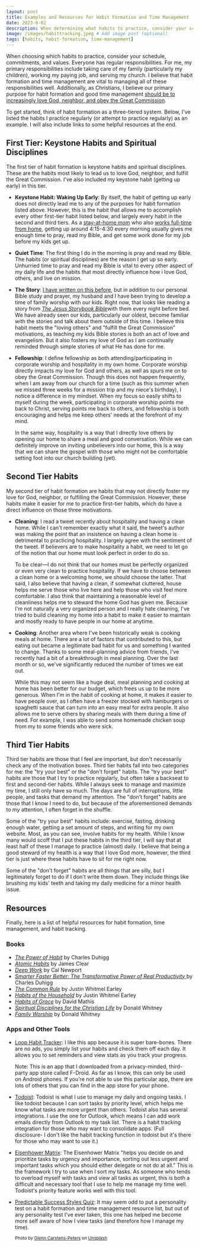 ```yaml
---
layout: post
title: Examples and Resources for Habit Formation and Time Management
date: 2023-8-02
description: When determining what habits to practice, consider your schedule, commitments, and values. I use a three-tiered system for habit formation and time management.
image: /images/habittracking.jpeg # Add image post (optional)
tags: [habits, habit-formation, time-management]
---
```

When choosing which habits to practice, consider your schedule, commitments, and values. Everyone has regular responsibilities. For me, my primary responsibilities include taking care of my family (particularly my children), working my paying job, and serving my church. I believe that habit formation and time management are vital to managing all of these responsibilities well. Additionally, as Christians, I believe our primary purpose for habit formation and good time management [should be to increasingly love God, neighbor, and obey the Great Commission](https://meredithcook.net/2023/05/30/habit-formation-motivation/). 

To get started, think of habit formation as a three-tiered system. Below, I've listed the habits I practice regularly (or attempt to practice regularly) as an example. I will also include links to some helpful resources at the end.

## First Tier: Keystone Habits and Spiritual Disciplines

The first tier of habit formation is keystone habits and spiritual disciplines. These are the habits most likely to lead us to love God, neighbor, and fulfill the Great Commission. I've also included my keystone habit (getting up early) in this tier. 

* **Keystone Habit: Waking Up Early**: By itself, the habit of getting up early does not directly lead me to any of the purposes for habit formation listed above. However, this is the habit that allows me to accomplish every other first-tier habit listed below, and largely every habit in the second and third tiers. As a [stay-at-home mom](https://meredithcook.net/2022/05/30/the-stay-at-home-full-time-working-mom/) who also [works full-time from home](https://meredithcook.net/2022/06/28/the-stay-at-home-working-mom-part-2/), getting up around 4:15-4:30 every morning usually gives me enough time to pray, read my Bible, and get some work done for my job before my kids get up.  

* **Quiet Time**: The first thing I do in the morning is pray and read my Bible. The habits (or spiritual disciplines) are the reason I get up so early. Unhurried time to pray and read my Bible is vital to every other aspect of my daily life and the habits that most directly influence how i love God, others, and live on mission.

* **The Story**: [I have written on this before](https://meredithcook.net/2023/02/25/spiritual-disciplines-toddlers-bible/), but in addition to our personal Bible study and prayer, my husband and I have been trying to develop a time of family worship with our kids. Right now, that looks like reading a story from [*The Jesus Storybook Bible*](https://amzn.to/41ps1F1)with them every night before bed. We have already seen our kids, particularly our oldest, become familiar with the stories and talk about them outside of this time. I believe this habit meets the "loving others" and "fulfill the Great Commission" motivations, as teaching my kids Bible stories is  both an act of love and evangelism. But it also fosters my love of God as I am continually reminded through simple stories of what He has done for me. 

* **Fellowship**: I define fellowship as both attending/participating in corporate worship and hospitality in my own home. Corporate worship directly impacts my love for God and others, as well as spurs me on to obey the Great Commission. Though this does not happen frequently, when I am away from our church for a time (such as this summer when we missed three weeks for a mission trip and my niece's birthday), I notice a difference in my mindset. When my focus so easily shifts to myself during the week, participating in corporate worship points me back to Christ, serving points me back to others, and fellowship is both encouraging and helps me keep others' needs at the forefront of my mind. 
	
	In the same way, hospitality is a way that I directly love others by opening our home to share a meal and good conversation. While we can definitely improve on inviting unbelievers into our home, this is a way that we can share the gospel with those who might not be comfortable setting foot into our church building (yet). 

## Second Tier Habits

My second tier of habit formation are habits that may not directly foster my love for God, neighbor, or fulfilling the Great Commission. However, these habits make it easier for me to practice first-tier habits, which do have a direct influence on those three motivations.

* **Cleaning**: I read a tweet recently about hospitality and having a clean home. While I can't remember exactly what it said, the tweet's author was making the point that an insistence on having a clean home is detrimental to practicing hospitality. I largely agree with the sentiment of the tweet. If believers are to make hospitality a habit, we need to let go of the notion that our home must look perfect in order to do so.
	
	To be clear—I do not think that our homes must be perfectly organized or even very clean to practice hospitality. If we have to choose between a clean home or a welcoming home, we should choose the latter. That said, I also believe that having a clean, if somewhat cluttered, house helps me serve those who live here and help those who visit feel more comfortable. I also think that maintaining a reasonable level of cleanliness helps me to steward the home God has given me. Because I'm not naturally a very organized person and I really hate cleaning, I've tried to build cleaning my home into a habit to make it easier to maintain and mostly ready to have people in our home at anytime. 

* **Cooking**: Another area where I've been historically weak is cooking meals at home. There are a lot of factors that contributed to this, but eating out became a legitimate bad habit for us and something I wanted to change. Thanks to some meal-planning advice from friends, I've recently had a bit of a breakthrough in meal planning. Over the last month or so, we've significantly reduced the number of times we eat out. 
	
	While this may not seem like a huge deal, meal planning and cooking at home has been better for our budget, which frees us up to be more generous. When I'm in the habit of cooking at home, it makes it easier to have people over, as I often have a freezer stocked with hamburgers or spaghetti sauce that can turn into an easy meal for extra people. It also allows me to serve others by sharing meals with them during a time of need. For example, I was able to send some homemade chicken soup from my to some friends who were sick. 

## Third Tier Habits

Third tier habits are those that I feel are important, but don't necessarily check any of the motivation boxes. Third tier habits fall into two categories for me: the "try your best" or the "don't forget" habits. The "try your best" habits are those that I try to practice regularly, but often take a backseat to first and second-tier habits. While I always seek to manage and maximize my time, I still only have so much. The days are full of interruptions, little people, and tasks that demand my attention. The "don't forget" habits are those that I know I need to do, but because of the aforementioned demands to my attention, I often forget in the shuffle.  

Some of the "try your best" habits include: exercise, fasting, drinking enough water, getting a set amount of steps, and writing for my own website. Most, as you can see, involve habits for my health. While I know many would scoff that I put these habits in the third tier, I will say that at least half of these I manage to practice (almost) daily. I believe that being a good steward of my health is a way that I love God more, however, the third tier is just where these habits have to sit for me right now. 

Some of the "don't forget" habits are all things that are silly, but I legitimately forget to do if I don't write them down. They include things like brushing my kids' teeth and taking my daily medicine for a minor health issue.

## Resources

Finally, here is a list of helpful resources for habit formation, time management, and habit tracking. 

### Books

* [*The Power of Habit*](https://amzn.to/3QlPVhG) by Charles Duhigg
* [*Atomic Habits*](https://amzn.to/45dnMgO) by James Clear
* [*Deep Work*](https://amzn.to/3QjYN7D) by Cal Newport
* [*Smarter Faster Better: The Transformative Power of Real Productivity* ](https://amzn.to/3QhBP0S)by Charles Duhigg
* [*The Common Rule*](https://amzn.to/43Tb4mB) by Justin Whitmel Earley
* [*Habits of the Household*](https://amzn.to/47f7QMW) by Justin Whitmel Earley
* [*Habits of Grace*](https://amzn.to/3DDhA6j) by David Mathis
* [*Spiritual Disciplines for the Christian Life*](https://amzn.to/3YiHLbL) by Donald Whitney
* [*Family Worship*](https://amzn.to/3DKjVfu) by Donald Whitney

### Apps and Other Tools

* [Loop Habit Tracker](https://f-droid.org/en/packages/org.isoron.uhabits/): I like this app because it is super bare-bones. There are no ads, you simply list your habits and check them off each day. It allows you to set reminders and view stats as you track your progress. 

	Note: This is an app that I downloaded from a privacy-minded, third-party app store called F-Droid. As far as I know, this can only be used on Android phones. If you're not able to use this particular app, there are lots of others that you can find in the app store for your phone. 

* [Todoist](https://todoist.com/): Todoist is what I use to manage my daily and ongoing tasks. I like todoist because I can sort tasks by priority level, which helps me know what tasks are more urgent than others. Todoist also has several integrations. I use the one for Outlook, which means I can add work emails directly from Outlook to my task list. There is a habit tracking integration for those who may want to consolidate apps. (Full disclosure- I don't like the habit tracking function in todoist but it's there for those who may want to use it.)

* [Eisenhower Matrix](https://www.eisenhower.me/eisenhower-matrix/#:~:text=What%20is%20the%20Eisenhower%20Matrix,or%20not%20do%20at%20all.): The Eisenhower Matrix "helps you decide on and prioritize tasks by urgency and importance, sorting out less urgent and important tasks which you should either delegate or not do at all." This is the framework I try to use when I sort my tasks. As someone who tends to overload myself with tasks and view all tasks as urgent, this is both a difficult and necessary tool that I use to help me manage my time well. Todoist's priority feature works well with this tool.

* [Predictable Success Styles Quiz](https://predictablesuccess.com/styles-quiz/): It may seem odd to put a personality test on a habit formation and time management resource list, but out of any personality test I've ever taken, this one has helped me become more self aware of how I view tasks (and therefore how I manage my time). 

	<sub>Photo by <a href="https://unsplash.com/@glenncarstenspeters?utm_source=unsplash&utm_medium=referral&utm_content=creditCopyText">Glenn Carstens-Peters</a> on <a href="https://unsplash.com/photos/RLw-UC03Gwc?utm_source=unsplash&utm_medium=referral&utm_content=creditCopyText">Unsplash</a></sub>
  